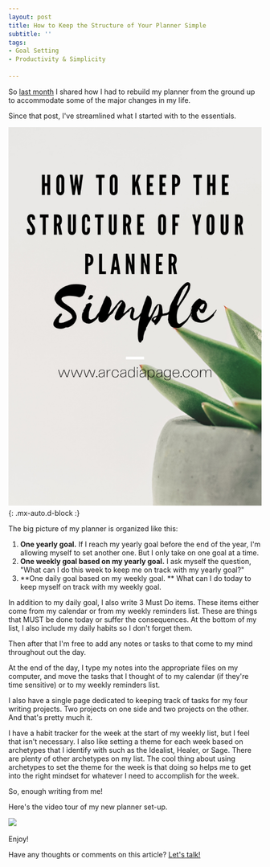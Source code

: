 ```yaml
---
layout: post
title: How to Keep the Structure of Your Planner Simple
subtitle: ''
tags:
- Goal Setting
- Productivity & Simplicity

---
```

So [last month](https://arcadiapage.com/2020-09-19-how-to-build-a-planner-from-scratch/) I shared how I had to rebuild my planner from the ground up to accommodate some of the major changes in my life.

Since that post, I've streamlined what I started with to the essentials.

![](/uploads/simple-structure.png){: .mx-auto.d-block :}

The big picture of my planner is organized like this:

1. **One yearly goal.** If I reach my yearly goal before the end of the year, I'm allowing myself to set another one. But I only take on one goal at a time.
2. **One weekly goal based on my yearly goal.** I ask myself the question, "What can I do this week to keep me on track with my yearly goal?"
3. **One daily goal based on my weekly goal. ** What can I do today to keep myself on track with my weekly goal.

In addition to my daily goal, I also write 3 Must Do items. These items either come from my calendar or from my weekly reminders list. These are things that MUST be done today or suffer the consequences.  At the bottom of my list, I also include my daily habits so I don't forget them.

Then after that I'm free to add any notes or tasks to that come to my mind throughout out the day.

At the end of the day, I type my notes into the appropriate files on my computer, and move the tasks that I thought of to my calendar (if they're time sensitive) or to my weekly reminders list.

I also have a single page dedicated to keeping track of tasks for my four writing projects. Two projects on one side and two projects on the other. And that's pretty much it.

I have a habit tracker for the week at the start of my weekly list, but I feel that isn't necessary. I also like setting a theme for each week based on archetypes that I identify with such as the Idealist, Healer, or Sage. There are plenty of other archetypes on my list. The cool thing about using archetypes to set the theme for the week is that doing so helps me to get into the right mindset for whatever I need to accomplish for the week.

So, enough writing from me!

Here's the video tour of my new planner set-up.

[![](http://img.youtube.com/vi/-yXd7Z2pLDo/0.jpg)](http://www.youtube.com/watch?v=-yXd7Z2pLDo "Simple Planner Structure")

Enjoy! 

Have any thoughts or comments on this article? [Let's talk!](https://arcadiapage.com/talk/)